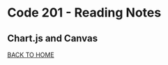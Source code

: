 # Code 201 - Reading Notes
<!-- All notes were taken from Reading assignment 12 references in Jon Duckett's book and online references -->
## Chart.js and Canvas




[BACK TO HOME](../README.md)